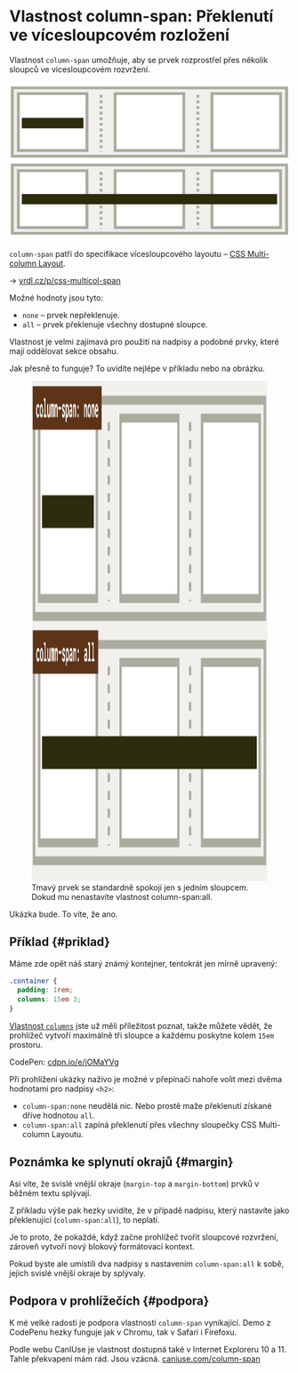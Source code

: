 # Vlastnost column-span: Překlenutí ve vícesloupcovém rozložení

Vlastnost `column-span` umožňuje, aby se prvek rozprostřel přes několik sloupců ve vícesloupcovém rozvržení.

<div class="book-index" data-book-index="column-span"></div>

<div class="connected" markdown="1">

![CSS vlastnost column-span](../dist/images/small/vdlayout/css-multicol-span-scheme.jpg)

<div class="web-only" markdown="1">

`column-span` patří do specifikace vícesloupcového layoutu – [CSS Multi-column Layout](css-multicolumn.md).

</div>

<div class="ebook-only" markdown="1">

→ [vrdl.cz/p/css-multicol-span](https://www.vzhurudolu.cz/prirucka/css-multicol-span)

</div>

</div>

Možné hodnoty jsou tyto:

- `none` – prvek nepřeklenuje.
- `all` – prvek překlenuje všechny dostupné sloupce.

Vlastnost je velmi zajímavá pro použití na nadpisy a podobné prvky, které mají oddělovat sekce obsahu.

Jak přesně to funguje? To uvidíte nejlépe v příkladu nebo na obrázku.

<figure class="figure-thirds">
<img src="../dist/images/original/vdlayout/css-multicol-span.jpg" width="1600" height="900" alt="CSS vlastnosti column-width, column-count a columns">
<figcaption markdown="1">
Tmavý prvek se standardně spokojí jen s jedním sloupcem. Dokud mu nenastavíte vlastnost column-span:all.
</figcaption>
</figure>

Ukázka bude. To víte, že ano.

## Příklad {#priklad}

Máme zde opět náš starý známý kontejner, tentokrát jen mírně upravený:

```css
.container {
  padding: 1rem;
  columns: 15em 3;
}
```

[Vlastnost `columns`](css-multicol-columns.md) jste už měli příležitost poznat, takže můžete vědět, že prohlížeč vytvoří maximálně tři sloupce a každému poskytne kolem `15em` prostoru.

CodePen: [cdpn.io/e/jOMaYVg](https://codepen.io/machal/pen/jOMaYVg?editors=1000)

Při prohlížení ukázky naživo je možné v přepínači nahoře volit mezi dvěma hodnotami pro nadpisy `<h2>`:

- `column-span:none` neudělá nic. Nebo prostě maže překlenutí získané dříve hodnotou `all`.
- `column-span:all` zapíná překlenutí přes všechny sloupečky CSS Multi-column Layoutu.

## Poznámka ke splynutí okrajů {#margin}

Asi víte, že svislé vnější okraje (`margin-top` a `margin-bottom`) prvků v běžném textu splývají.

<!-- AdSnippet -->

Z příkladu výše pak hezky uvidíte, že v případě nadpisu, který nastavíte jako překlenující (`column-span:all`), to neplatí.

Je to proto, že pokaždé, když začne prohlížeč tvořit sloupcové rozvržení, zároveň vytvoří nový blokový formátovací kontext.

Pokud byste ale umístili dva nadpisy s nastavením `column-span:all` k sobě, jejich svislé vnější okraje by splývaly.

## Podpora v prohlížečích {#podpora}

K mé velké radosti je podpora vlastnosti `column-span` vynikající. Demo z CodePenu hezky funguje jak v Chromu, tak v Safari i Firefoxu.

Podle webu CanIUse je vlastnost dostupná také v Internet Exploreru 10 a 11. Tahle překvapení mám rád. Jsou vzácná. [caniuse.com/column-span](https://caniuse.com/?search=column-span)

<!-- AdSnippet -->
